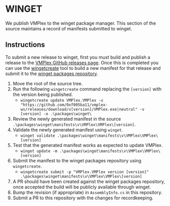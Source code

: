# WINGET

We publish VMPlex to the winget package manager. This section of the source
maintains a record of manifests submitted to winget.

## Instructions

To submit a new release to winget, first you must build and publish a release
to the [VMPlex GitHub releases page](https://github.com/0xf005ba11/vmplex-ws/releases).
Once this is completed you can use the [wingetcreate](https://github.com/microsoft/winget-create)
tool to build a new manifest for that release and submit it to the
[winget packages repository](https://github.com/microsoft/winget-pkgs).

1. Move the root of the source tree.
2. Run the following `wingetcreate` command replacing the `[version]` with the
version being published.
    - `wingetcreate update VMPlex.VMPlex -u "https://github.com/0xf005ba11/vmplex-ws/releases/download/v[version]/VMPlex.exe|neutral" -v [version] -o .\packages\winget\`
3. Review the newly generated manifest in the source `.\packages\winget\manifests\v\VMPlex\VMPlex\[version]`.
4. Validate the newly generated manifest using `winget`.
    - `winget validate .\packages\winget\manifests\v\VMPlex\VMPlex\[version]`
5. Test that the generated manifest works as expected to update VMPlex.
    - `winget update -m .\packages\winget\manifests\v\VMPlex\VMPlex\[version]`
6. Submit the manifest to the winget packages repository using `wingetcreate`.
    - `wingetcreate submit -p "VMPlex.VMPlex version [version]" .\packages\winget\manifests\v\VMPlex\VMPlex\[version]`
7. A PR should have been created against the winget packages repository, once
accepted the build will be publicly available through winget.
8. Bump the revision (if appropriate) in `AssemblyInfo.cs` in this repository.
8. Submit a PR to this repository with the changes for recordkeeping.
